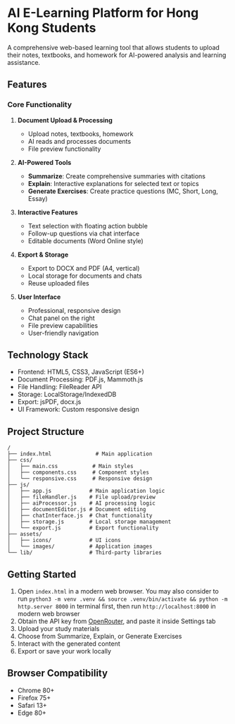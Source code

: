 # AI E-Learning Platform for Hong Kong Students

A comprehensive web-based learning tool that allows students to upload their notes, textbooks, and homework for AI-powered analysis and learning assistance.

## Features

### Core Functionality
1. **Document Upload & Processing**
   - Upload notes, textbooks, homework
   - AI reads and processes documents
   - File preview functionality

2. **AI-Powered Tools**
   - **Summarize**: Create comprehensive summaries with citations
   - **Explain**: Interactive explanations for selected text or topics
   - **Generate Exercises**: Create practice questions (MC, Short, Long, Essay)

3. **Interactive Features**
   - Text selection with floating action bubble
   - Follow-up questions via chat interface
   - Editable documents (Word Online style)

4. **Export & Storage**
   - Export to DOCX and PDF (A4, vertical)
   - Local storage for documents and chats
   - Reuse uploaded files

5. **User Interface**
   - Professional, responsive design
   - Chat panel on the right
   - File preview capabilities
   - User-friendly navigation

## Technology Stack
- Frontend: HTML5, CSS3, JavaScript (ES6+)
- Document Processing: PDF.js, Mammoth.js
- File Handling: FileReader API
- Storage: LocalStorage/IndexedDB
- Export: jsPDF, docx.js
- UI Framework: Custom responsive design

## Project Structure
```
/
├── index.html              # Main application
├── css/
│   ├── main.css           # Main styles
│   ├── components.css     # Component styles
│   └── responsive.css     # Responsive design
├── js/
│   ├── app.js            # Main application logic
│   ├── fileHandler.js    # File upload/preview
│   ├── aiProcessor.js    # AI processing logic
│   ├── documentEditor.js # Document editing
│   ├── chatInterface.js  # Chat functionality
│   ├── storage.js        # Local storage management
│   └── export.js         # Export functionality
├── assets/
│   ├── icons/            # UI icons
│   └── images/           # Application images
└── lib/                  # Third-party libraries
```

## Getting Started
1. Open `index.html` in a modern web browser. You may also consider to run `python3 -m venv .venv && source .venv/bin/activate && python -m http.server 8000` in terminal first, then run `http://localhost:8000` in modern web browser
2. Obtain the API key from [OpenRouter](https://openrouter.ai), and paste it inside Settings tab
3. Upload your study materials
4. Choose from Summarize, Explain, or Generate Exercises
5. Interact with the generated content
6. Export or save your work locally

## Browser Compatibility
- Chrome 80+
- Firefox 75+
- Safari 13+
- Edge 80+
